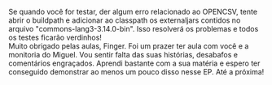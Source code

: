 Se quando você for testar, der algum erro relacionado ao OPENCSV, tente abrir o buildpath e adicionar ao classpath os externaljars contidos no arquivo "commons-lang3-3.14.0-bin". Isso resolverá os problemas e todos os testes ficarão verdinhos!<br/>
Muito obrigado pelas aulas, Finger. Foi um prazer ter aula com você e a monitoria do Miguel. Vou sentir falta das suas histórias, desabafos e comentários engraçados. Aprendi bastante com a sua matéria e espero ter conseguido demonstrar ao menos um pouco disso nesse EP. Até a próxima!<br/>